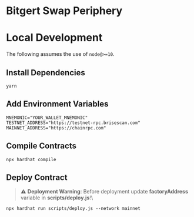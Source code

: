 # Bitgert Swap Periphery


# Local Development

The following assumes the use of `node@>=10`.

## Install Dependencies

`yarn`

## Add Environment Variables

`MNEMONIC="YOUR_WALLET_MNEMONIC"`\
`TESTNET_ADDRESS="https://testnet-rpc.brisescan.com"`\
`MAINNET_ADDRESS="https://chainrpc.com"`

## Compile Contracts

`npx hardhat compile`

## Deploy Contract

> :warning: **Deployment Warning**: Before deployment update **factoryAddress** variable in **scripts/deploy.js**!\

`npx hardhat run scripts/deploy.js --network mainnet`